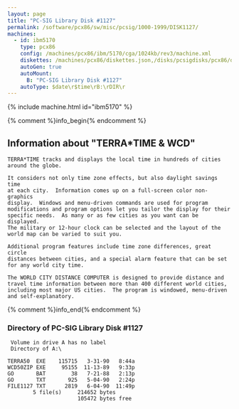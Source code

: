 ```yaml
---
layout: page
title: "PC-SIG Library Disk #1127"
permalink: /software/pcx86/sw/misc/pcsig/1000-1999/DISK1127/
machines:
  - id: ibm5170
    type: pcx86
    config: /machines/pcx86/ibm/5170/cga/1024kb/rev3/machine.xml
    diskettes: /machines/pcx86/diskettes.json,/disks/pcsigdisks/pcx86/diskettes.json
    autoGen: true
    autoMount:
      B: "PC-SIG Library Disk #1127"
    autoType: $date\r$time\rB:\rDIR\r
---
```


{% include machine.html id="ibm5170" %}

{% comment %}info_begin{% endcomment %}

## Information about "TERRA*TIME & WCD"

    TERRA*TIME tracks and displays the local time in hundreds of cities
    around the globe.
    
    It considers not only time zone effects, but also daylight savings time
    at each city.  Information comes up on a full-screen color non-graphics
    display.  Windows and menu-driven commands are used for program
    modifications and program options let you tailor the display for their
    specific needs.  As many or as few cities as you want can be displayed.
    The military or 12-hour clock can be selected and the layout of the
    world map can be varied to suit you.
    
    Additional program features include time zone differences, great circle
    distances between cities, and a special alarm feature that can be set
    for any world city time.
    
    The WORLD CITY DISTANCE COMPUTER is designed to provide distance and
    travel time information between more than 400 different world cities,
    including most major US cities.  The program is windowed, menu-driven
    and self-explanatory.
{% comment %}info_end{% endcomment %}


### Directory of PC-SIG Library Disk #1127

     Volume in drive A has no label
     Directory of A:\

    TERRA50  EXE    115715   3-31-90   8:44a
    WCD50ZIP EXE     95155  11-13-89   9:33p
    GO       BAT        38   7-21-88   2:13p
    GO       TXT       925   5-04-90   2:24p
    FILE1127 TXT      2819   6-04-90  11:49p
            5 file(s)     214652 bytes
                          105472 bytes free
